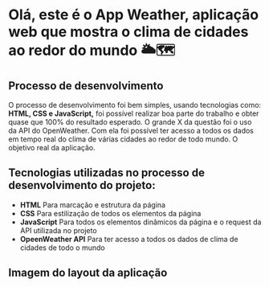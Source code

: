# Olá, este é o App Weather, aplicação web que mostra o clima de cidades ao redor do mundo 🌥🗺

## Processo de desenvolvimento
O processo de desenvolvimento foi bem simples, usando tecnologias como: **HTML, CSS e JavaScript,** foi possível realizar boa parte do trabalho e obter quase que 100% do
resultado esperado. O grande X da questão foi o uso da API do OpenWeather. Com ela foi possível ter acesso a todos os dados em tempo real do clima de várias cidades ao redor
de todo mundo. O objetivo real da aplicação.

## Tecnologias utilizadas no processo de desenvolvimento do projeto:

- **HTML**
Para marcação e estrutura da página
- **CSS**
Para estilização de todos os elementos da página
- **JavaScript**
Para todos os elementos dinâmicos da página e o request da API utilizada no projeto
- **OpeenWeather API**
Para ter acesso a todos os dados de clima de cidades de todo o mundo 

## Imagem do layout da aplicação
